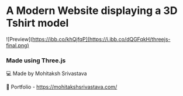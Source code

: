 # A Modern Website displaying a 3D Tshirt model

![Preview](https://ibb.co/khQjfqP](https://i.ibb.co/dQGFqkH/threejs-final.png)

### Made using Three.js

💻 Made by Mohitaksh Srivastava

📙 Portfolio - https://mohitakshsrivastava.com/

